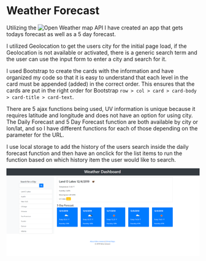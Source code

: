# Weather Forecast

Utilizing the ![Open Weather map API](https://openweathermap.org/) I have created an app that gets todays forecast as well as a 5 day forecast.

I utilized Geolocation to get the users city for the initial page load, if the Geolocation is not available or activated, there is a generic search term and the user can use 
the input form to enter a city and search for it.

I used Bootstrap to create the cards with the information and have organized my code so that it is easy to understand that each level in the card must be appended (added) in the correct order. This ensures that the cards are put in the right order for Bootstrap `row > col > card > card-body > card-title > card-text`.

There are 5 ajax functions being used, UV information is unique because it requires latitude and longitude and does not have an option for using city. The Daily Forecast and 5 Day Forecast function are both available by city or lon/lat, and so I have different functions for each of those depending on the parameter for the URL.

I use local storage to add the history of the users search inside the daily forecast function and then have an onclick for the list items to run the function based on which history item the user would like to search.

![Screenshot of Weather Forecast app](assets/img/weatherForecast.png)
